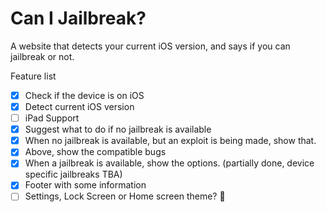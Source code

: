 # Can I Jailbreak?
A website that detects your current iOS version, and says if you can jailbreak or not.

Feature list
- [x] Check if the device is on iOS
- [x] Detect current iOS version
- [ ] iPad Support
- [x] Suggest what to do if no jailbreak is available
- [x] When no jailbreak is available, but an exploit is being made, show that.
- [x] Above, show the compatible bugs
- [x] When a jailbreak is available, show the options. (partially done, device specific jailbreaks TBA)
- [x] Footer with some information
- [ ] Settings, Lock Screen or Home screen theme? 👀 
